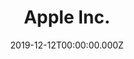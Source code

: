 ---
title: Apple Inc.
linktitle: Apple Inc.
type: book
date: 2019-12-12T00:00:00.000Z
draft: false
authors:
- admin
tags:
- Financial Data
- Earnings Reports
categories:
- Finance and Financial Management Services
- Finance, General
cip_code: '52.0801'
weight: 1
cips:
- 52.08) Finance and Financial Management Services
- 52.0801) Finance, General
---
